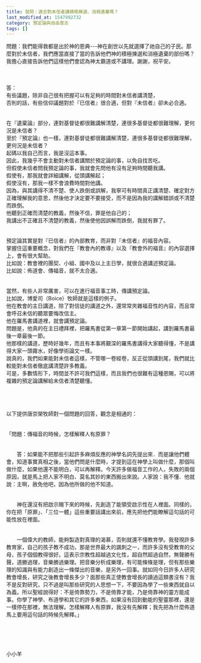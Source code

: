 ```yaml
---
title: 發問：適合對未信者講積極揀選、消極遺棄嗎？
last_modified_at: 1547992732
category: 預定論與自由意志
tags: []
---
```


<p>問題：我們能得救都是出於神的恩典---神在創世以先就選擇了祂自己的子民。那麼對於未信者，我們應當直接了當的告訴他們神的積極揀選和消極遺棄的部份嗎？我擔心直接告訴他們這樣他們會認為神太霸道或不講理。謝謝，祝平安。<!--more--><br/><br/><br/><br/>答：<br/>有些議題，除非自己很有把握可以有足夠的時間對未信者講清楚，<br/>否則的話，有些信仰議題對於『已信者』很合適，但對『未信者』卻未必合適。<br/> <br/><br/>在『遺棄論』部分，連對基督徒都很難講解清楚，連很多基督徒都很難理解，更何況是未信者？<br/>至於『預定論』也一樣，連對基督徒都很難講解清楚，連很多基督徒都很難理解，更何況是未信者？<br/>起碼以我自己而言，我是沒這本事。<br/>因此，我幾乎不會主動對未信者講關於預定論的事，以免自找苦吃。<br/>但假使未信者問我預定論的事，我就會先問他有沒有足夠時間聽我講。<br/>假使有，那我就會詳細講解，從頭講解起；<br/>假使沒有，那我一樣不會浪費時間對他講。<br/>因為，與其講得不清不楚、使人跌倒或誤解，我寧可有時間真正講清楚、確定對方正確理解我的意思，然後他才決定要不要接受，而不是因為我的講解錯誤或不清楚而跌倒。<br/>他聽到正確而清楚的教義，然後不信，罪是他自己的；<br/>我講出不正確且不清楚的教義，然後使他因誤解而跌倒，我就有罪了。<br/> <br/><br/>預定論其實是對『已信者』的內部教育，而非對『未信者』的福音內容。<br/>掌握住這重要概念，對我們在『教會內的教導』以及『教會外的福音』的內容選擇上，會有很大幫助。<br/>比如說：教會裡的團契、小組、國中及以上主日學，就很合適講述預定論。<br/>比如說：佈道會、傳福音，就不太合適。<br/><br/><br/>當然，有些人非常厲害，可以在進行福音事工時，傳講預定論。<br/>比如說，博愛司（Boice）牧師就是這樣的例子。<br/>他在教會的主日講道，除了對信徒的講道之外，還常常夾雜福音性的內容，而且常會呼召未信的聽眾要悔改信主。<br/>他在羅馬書講道裡，就會講預定論。<br/>問題是，他真的在主日禮拜裡，把羅馬書從第一章第一節開始講起，講到羅馬書最後一章最後一節。<br/>他那樣的講道，歷時好幾年，而且有本事將艱深的羅馬書講得大家聽得懂，不是講得大家一頭霧水，好像學術論文一樣。<br/>說真的，我們如果能對未信者這樣，不管哪一卷經卷，反正從頭講到尾，我們就比較能對未信者徹底講清楚許多教義。<br/>可是，多數情形下，時間並不許可我們這樣，而且我們也很難有這種恩賜，可以將複雜的預定論講解給未信者清楚聽懂。<br/><br/><br/><br/><br/>以下提供唐崇榮牧師對一個問題的回答，觀念是相通的：<br/> <br/><br/>「問題：傳福音的時候，怎樣解釋人有原罪？<br/><br/><br/>　　答：如果能不把那些引起許多麻煩反應的神學名詞先提出來．而是讓他們體會，知道事實真相之後，當他們問是什麼時，才提到這在神學上叫做什麼，那個叫做什麼，如果他還不能明白，可以再解釋。今天許多做福音工作的人，失敗的兩個原因，就是馬上把人家不明白、莫名其妙的東西搬出來說。人家說：我不懂．他就說：主啊，赦免他吧，因為他所做的他不知道。<br/><br/><br/>　　神在還沒有把啟示賜下來的時候，先創造了能領受啟示性在人裡面。同樣的，你在把「原罪」、「三位一體」這些重要話講出來前，應先把他們能瞭解這句話的可能性放在裡面。<br/><br/><br/>　　一個偉大的教師，能夠製造對真理的渴慕，否則就還不懂教育學。我發現許多教育家，自己的孩子教不成功，那是世界最大的諷刺之一，而許多沒有受教育的父母，孩子個個教得很好。這表示宗教性超越過文化性，超自然超過自然，無聲勝有聲，道勝過理，音樂勝過樂理。把音樂分析成樂理，有可能條條是理，但有那些樂理的知識與有能力創造出一條傑出的音樂，是另外一回事。就如同今日許多人研究教會增長，研究之後教會增長多少？面那些真正使教會增長的讀過這類書沒有？我不是反對研究，只不過是叫那些研究的人思想一下，不要因為學了一些東西就自以為義。所以聖經說得好：不是倚靠勢力，不是倚靠才能，乃是倚靠神的靈方能成事。你學了神學、布道學和其它的許多東西，如果沒有回到動能的聖靈那裡，還是一樣停在那裡，無法理解。怎樣解釋人有原罪，我沒有先解釋；我先把為什麼佈道馬上要用這句話的時候先解釋。」<br/> <br/><br/><br/><br/><br/>小小羊<br/><br/>
</p>